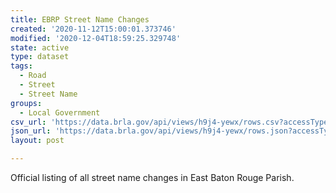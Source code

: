 ```yaml
---
title: EBRP Street Name Changes
created: '2020-11-12T15:00:01.373746'
modified: '2020-12-04T18:59:25.329748'
state: active
type: dataset
tags:
  - Road
  - Street
  - Street Name
groups:
  - Local Government
csv_url: 'https://data.brla.gov/api/views/h9j4-yewx/rows.csv?accessType=DOWNLOAD'
json_url: 'https://data.brla.gov/api/views/h9j4-yewx/rows.json?accessType=DOWNLOAD'
layout: post

---
```

Official listing of all street name changes in East Baton Rouge Parish.
